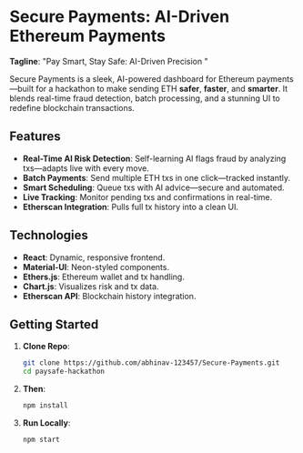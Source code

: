 # Secure Payments: AI-Driven Ethereum Payments


**Tagline**: "Pay Smart, Stay Safe: AI-Driven Precision "

Secure Payments is a sleek, AI-powered dashboard for Ethereum payments—built for a hackathon to make sending ETH **safer**, **faster**, and **smarter**. It blends real-time fraud detection, batch processing, and a stunning UI to redefine blockchain transactions.

## Features
- **Real-Time AI Risk Detection**: Self-learning AI flags fraud by analyzing txs—adapts live with every move.
- **Batch Payments**: Send multiple ETH txs in one click—tracked instantly.
- **Smart Scheduling**: Queue txs with AI advice—secure and automated.
- **Live Tracking**: Monitor pending txs and confirmations in real-time.
- **Etherscan Integration**: Pulls full tx history into a clean UI.

## Technologies
- **React**: Dynamic, responsive frontend.
- **Material-UI**: Neon-styled components.
- **Ethers.js**: Ethereum wallet and tx handling.
- **Chart.js**: Visualizes risk and tx data.
- **Etherscan API**: Blockchain history integration.

## Getting Started
1. **Clone Repo**:
   ```bash
   git clone https://github.com/abhinav-123457/Secure-Payments.git
   cd paysafe-hackathon
2. **Then**:
   ```bash
   npm install
3. **Run Locally**:
   ```bash
   npm start
